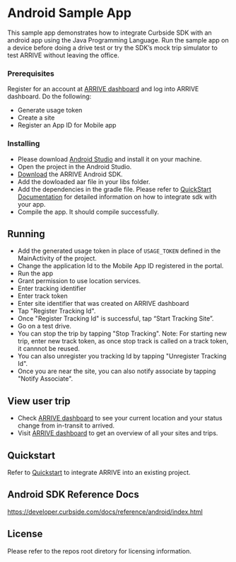 # Android Sample App

This sample app demonstrates how to integrate Curbside SDK with an android app using the Java Programming Language. Run the sample app on a device before
doing a drive test or try the SDK’s mock trip simulator to test ARRIVE without leaving the office.

### Prerequisites

Register for an account at [ARRIVE dashboard](https://control.curbside.com) and log into ARRIVE dashboard. Do the following:
* Generate usage token
* Create a site
* Register an App ID for Mobile app

### Installing

* Please download [Android Studio](https://developer.android.com/studio/index.html) and install it on your machine.
* Open the project in the Android Studio. 
* [Download](https://developer.curbside.com/downloads/) the ARRIVE Android SDK.
* Add the dowloaded aar file in your libs folder.
* Add the dependencies in the gradle file. Please refer to [QuickStart Documentation](https://developer.curbside.com/docs/getting-started/quickstart-android-transmit-app/) for detailed information on how to integrate sdk with your app.
* Compile the app. It should compile successfully.

## Running
* Add the generated usage token in place of `USAGE_TOKEN` defined in the MainActivity of the project. 
* Change the application Id to the Mobile App ID registered in the portal.
* Run the app 
* Grant permission to use location services.
* Enter tracking identifier
* Enter track token
* Enter site identifier that was created on ARRIVE dashboard
* Tap "Register Tracking Id".
* Once "Register Tracking Id" is successful, tap “Start Tracking Site”.
* Go on a test drive.
* You can stop the trip by tapping "Stop Tracking". Note: For starting new trip, enter new track token, as once stop track is called on a track token, it cannnot be reused.
* You can also unregister you tracking Id by tapping "Unregister Tracking Id".
* Once you are near the site, you can also notify associate by tapping "Notify Associate".

## View user trip
* Check [ARRIVE dashboard](https://control.curbside.com) to see your current location and your status change from in-transit to arrived.
* Visit [ARRIVE dashboard](https://control.curbside.com) to get an overview of all your sites and trips.

## Quickstart
Refer to [Quickstart](https://developer.curbside.com/docs/getting-started/quickstart-android-transmit-app/) to integrate ARRIVE into an existing project.

## Android SDK Reference Docs
https://developer.curbside.com/docs/reference/android/index.html

## License
Please refer to the repos root diretory for licensing information.
